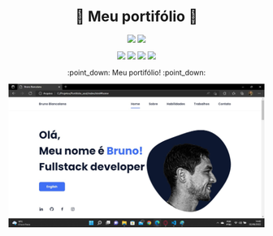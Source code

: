 # <h1 align="center"> :open_file_folder: Meu portifólio :open_file_folder: </h1>
<p align="center">
 <img src="https://img.shields.io/badge/Status-Em desenvolvimento-tellow"/>
 <img src="https://img.shields.io/badge/Inicio-Jun2021-blue"/>
</p>
<p align="center">
 <img src="https://img.shields.io/badge/Html-red"/>
 <img src="https://img.shields.io/badge/Css-blue"/>
 <img src="https://img.shields.io/badge/Js-yellow"/>
 <img src="https://img.shields.io/badge/Scss-blue"/>
</p>
<p align="center">
  :point_down: Meu portifólio! :point_down:
 </p>
 <p >
  <img src="/assets/img/Git_print.jpg" alt="Print"/>
 </p>
